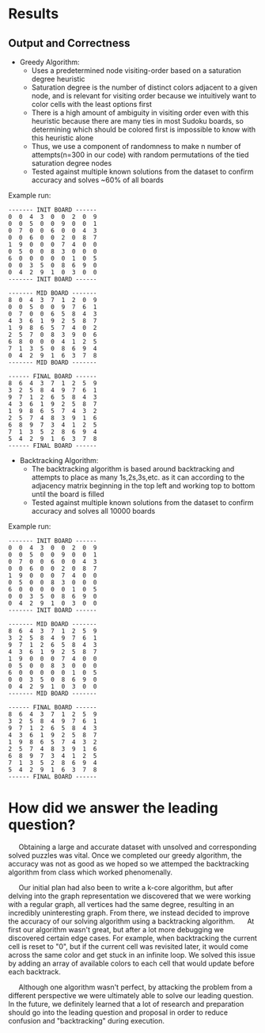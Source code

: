 # Results
## Output and Correctness
* Greedy Algorithm:
    * Uses a predetermined node visiting-order based on a saturation degree heuristic
    * Saturation degree is the number of distinct colors adjacent to a given node, and is relevant for visiting order because we intuitively want to color cells with the least options first
    * There is a high amount of ambiguity in visiting order even with this heuristic because there are many ties in most Sudoku boards, so determining which should be colored first is impossible to know with this heuristic alone
    * Thus, we use a component of randomness to make n number of attempts(n=300 in our code) with random permutations of the tied saturation degree nodes
    * Tested against multiple known solutions from the dataset to confirm accuracy and solves ~60% of all boards

Example run:
```
------- INIT BOARD ------
0  0  4  3  0  0  2  0  9  
0  0  5  0  0  9  0  0  1  
0  7  0  0  6  0  0  4  3  
0  0  6  0  0  2  0  8  7  
1  9  0  0  0  7  4  0  0  
0  5  0  0  8  3  0  0  0  
6  0  0  0  0  0  1  0  5  
0  0  3  5  0  8  6  9  0  
0  4  2  9  1  0  3  0  0  
------- INIT BOARD ------

------- MID BOARD -------
8  0  4  3  7  1  2  0  9  
0  0  5  0  0  9  7  6  1  
0  7  0  0  6  5  8  4  3  
4  3  6  1  9  2  5  8  7  
1  9  8  6  5  7  4  0  2  
2  5  7  0  8  3  9  0  6  
6  8  0  0  0  4  1  2  5  
7  1  3  5  0  8  6  9  4  
0  4  2  9  1  6  3  7  8  
------- MID BOARD -------

------ FINAL BOARD ------
8  6  4  3  7  1  2  5  9  
3  2  5  8  4  9  7  6  1  
9  7  1  2  6  5  8  4  3  
4  3  6  1  9  2  5  8  7  
1  9  8  6  5  7  4  3  2  
2  5  7  4  8  3  9  1  6  
6  8  9  7  3  4  1  2  5  
7  1  3  5  2  8  6  9  4  
5  4  2  9  1  6  3  7  8  
------ FINAL BOARD ------
```
* Backtracking Algorithm:
    * The backtracking algorithm is based around backtracking and attempts to place as many 1s,2s,3s,etc. as it can according
    to the adjacency matrix beginning in the top left and working top to bottom until the board is filled
    * Tested against multiple known solutions from the dataset to confirm accuracy and solves all 10000 boards

Example run:
```
------- INIT BOARD ------
0  0  4  3  0  0  2  0  9  
0  0  5  0  0  9  0  0  1  
0  7  0  0  6  0  0  4  3  
0  0  6  0  0  2  0  8  7  
1  9  0  0  0  7  4  0  0  
0  5  0  0  8  3  0  0  0  
6  0  0  0  0  0  1  0  5  
0  0  3  5  0  8  6  9  0  
0  4  2  9  1  0  3  0  0  
------- INIT BOARD ------

------- MID BOARD -------
8  6  4  3  7  1  2  5  9  
3  2  5  8  4  9  7  6  1  
9  7  1  2  6  5  8  4  3  
4  3  6  1  9  2  5  8  7  
1  9  0  0  0  7  4  0  0  
0  5  0  0  8  3  0  0  0  
6  0  0  0  0  0  1  0  5  
0  0  3  5  0  8  6  9  0  
0  4  2  9  1  0  3  0  0  
------- MID BOARD -------

------ FINAL BOARD ------
8  6  4  3  7  1  2  5  9  
3  2  5  8  4  9  7  6  1  
9  7  1  2  6  5  8  4  3  
4  3  6  1  9  2  5  8  7  
1  9  8  6  5  7  4  3  2  
2  5  7  4  8  3  9  1  6  
6  8  9  7  3  4  1  2  5  
7  1  3  5  2  8  6  9  4  
5  4  2  9  1  6  3  7  8  
------ FINAL BOARD ------
```

# How did we answer the leading question?
&emsp;&ensp;Obtaining a large and accurate dataset with unsolved and corresponding solved puzzles was vital.
Once we completed our greedy algorithm, the accuracy was not as good as we hoped so we attemped
the backtracking algorithm from class which worked phenomenally.

&emsp;&ensp;Our initial plan had also been to write a k-core algorithm, but after delving into the graph representation we discovered that we were working with a regular graph, all vertices had the same degree, resulting in an incredibly uninteresting graph. From there, we instead decided to improve the accuracy of our solving algorithm using a backtracking algorithm.
&emsp;&ensp;At first our algorithm wasn't great, but after a lot more debugging we discovered certain edge cases. For example, when backtracking the current cell is reset to "0", but if the current cell was revisited later, it would come across the same color and get stuck in an infinite loop. We solved this issue by adding an array of available colors to each cell that would update before each backtrack.

&emsp;&ensp;Although one algorithm wasn't perfect, by attacking the problem from a different perspective we were ultimately able to solve our leading question. In the future, we definitely learned that a lot of research and preparation should go into the leading question and proposal in order to reduce confusion and "backtracking" during execution.

